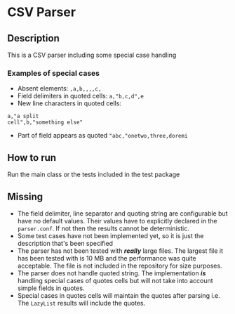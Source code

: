 # CSV Parser
## Description
This is a CSV parser including some special case handling
### Examples of special cases
- Absent elements: `,a,b,,,,c,`
- Field delimiters in quoted cells: `a,"b,c,d",e`
- New line characters in quoted cells: 
```csv
a,"a split
cell",b,"something else"
```
- Part of field appears as quoted `"abc,"onetwo,three,doremi` 

## How to run
Run the main class or the tests included in the test package

## Missing
- The field delimiter, line separator and quoting string are configurable but have no default values.
Their values have to explicitly declared in the `parser.conf`. If not then the results cannot be deterministic. 
- Some test cases have not been implemented yet, so it is just the description that's been specified
- The parser has not been tested with ***really*** large files. The largest file it has been tested with is 10 MB 
and the performance was quite acceptable. The file is not included in the repository for size purposes.
- The parser does not handle quoted string. The implementation ***is*** handling special cases of quotes cells but will
 not take into account simple fields in quotes.
 - Special cases in quotes cells will maintain the quotes after parsing i.e. The `LazyList` results will include
 the quotes. 
